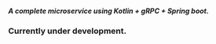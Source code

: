 ##### A complete microservice using Kotlin + gRPC + Spring boot. 
### Currently under development. 
